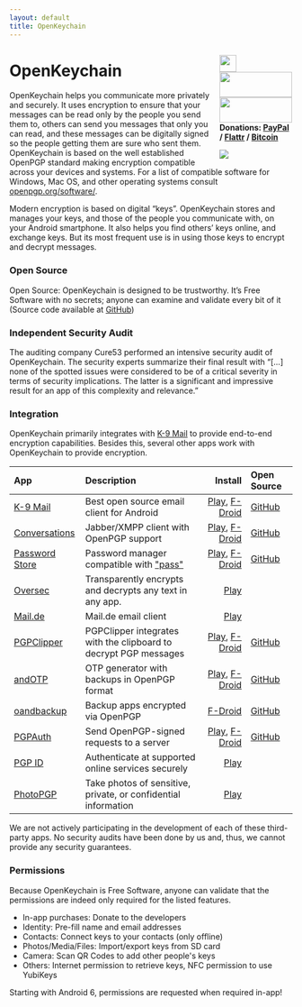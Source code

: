 ```yaml
---
layout: default
title: OpenKeychain
---
```


<div style="float: right;">
<script src="{{site.baseurl}}/public/js/jquery/2.0.2/jquery.min.js"></script>

<p style="width:130px;margin-left:auto;margin-right:auto;margin-bottom:0px">
<a href="https://twitter.com/OpenKeychain">
  <img src="{{site.baseurl}}/public/images/twitter-512.png" width="30" height="30" style="margin-bottom:0px;" />
</a>
<a href="https://f-droid.org/app/org.sufficientlysecure.keychain">
  <img style="margin-bottom:0px" src="{{ site.url }}/public/images/fdroid.png" width="129" height="45" />
</a>
<a href="https://play.google.com/store/apps/details?id=org.sufficientlysecure.keychain">
  <img style="margin-bottom:0px" src="{{ site.url }}/public/images/google_play.png" width="129" height="45" />
</a>
<b>Donations:
<a href="https://www.paypal.com/cgi-bin/webscr?cmd=_donations&amp;business=android%40schuermann.eu&amp;lc=US&amp;item_name=OpenKeychain+Donation&amp;no_note=0&amp;no_shipping=1&amp;currency_code=EUR">PayPal</a> / <a href="https://flattr.com/submit/auto?fid=4vzg0p&amp;url=https%3A%2F%2Fwww.openkeychain.org">Flattr</a> / <a href="" data-toggle="modal" data-target="#bitcoin-donation-overlay">Bitcoin</a></b>
</p>
<p><img src="{{ site.url }}/public/images/screen1.png" /></p>
</div>

# OpenKeychain

OpenKeychain helps you communicate more privately and securely. It uses encryption to ensure that your messages can be read only by the people you send them to, others can send you messages that only you can read, and these messages can be digitally signed so the people getting them are sure who sent them. OpenKeychain is based on the well established OpenPGP standard making encryption compatible across your devices and systems. For a list of compatible software for Windows, Mac OS, and other operating systems consult [openpgp.org/software/](https://www.openpgp.org/software/).

Modern encryption is based on digital “keys”. OpenKeychain stores and manages your keys, and those of the people you communicate with, on your Android smartphone. It also helps you find others’ keys online, and exchange keys. But its most frequent use is in using those keys to encrypt and decrypt messages.


### Open Source

Open Source: OpenKeychain is designed to be trustworthy. It’s Free Software with no secrets; anyone can examine and validate every bit of it (Source code available at [GitHub](https://github.com/open-keychain/open-keychain))

### Independent Security Audit

The auditing company Cure53 performed an intensive security audit of OpenKeychain. The security experts summarize their final result with “[...] none of the spotted issues were considered to be of a critical severity in terms of security implications. The latter is a significant and impressive result for an app of this complexity and relevance.”

### Integration

OpenKeychain primarily integrates with [K-9 Mail](https://k9mail.github.io/) to provide end-to-end encryption capabilities.
Besides this, several other apps work with OpenKeychain to provide encryption.

| App                                                                                     | Description                                                             | Install                                                                                                                                             | Open Source |
|:--------------------------------------------------------------------------------------- |:----------------------------------------------------------------------- | ---------------------------------------------------------------------------------------------------------------------------------------------------:|:--- |
| [K-9 Mail](https://k9mail.github.io/)                                                   | Best open source email client for Android                               | [Play](https://play.google.com/store/apps/details?id=com.fsck.k9), [F-Droid](https://f-droid.org/app/com.fsck.k9)                                   | [GitHub](https://github.com/k9mail/k-9) |
| [Conversations](https://conversations.im/)                                              | Jabber/XMPP client with OpenPGP support                                 | [Play](https://play.google.com/store/apps/details?id=eu.siacs.conversations), [F-Droid](https://f-droid.org/app/eu.siacs.conversations)             | [GitHub](https://github.com/zeapo/Android-Password-Store) |
| [Password Store](https://play.google.com/store/apps/details?id=com.zeapo.pwdstore)      | Password manager compatible with ["pass"](http://www.passwordstore.org) | [Play](https://play.google.com/store/apps/details?id=com.zeapo.pwdstore), [F-Droid](https://f-droid.org/repository/browse/?fdid=com.zeapo.pwdstore) | [GitHub](https://github.com/zeapo/Android-Password-Store) |
| [Oversec](http://www.oversec.io/)                                                       | Transparently encrypts and decrypts any text in any app.                | [Play](https://play.google.com/store/apps/details?id=io.oversec.one)                                                                                |   |
| [Mail.de](https://mail.de/mobile-apps/)                                                 | Mail.de email client                                                    | [Play](https://play.google.com/store/apps/details?id=de.mail.android.mailapp)                                                                       |   |
| [PGPClipper](https://play.google.com/store/apps/details?id=moe.minori.pgpclipper)       | PGPClipper integrates with the clipboard to decrypt PGP messages        | [Play](https://play.google.com/store/apps/details?id=moe.minori.pgpclipper), [F-Droid](https://f-droid.org/app/moe.minori.pgpclipper)               | [GitHub](https://github.com/Mnkai/PGPClipper)   |
| [andOTP](https://play.google.com/store/apps/details?id=org.shadowice.flocke.andotp)     | OTP generator with backups in OpenPGP format                            | [Play](https://play.google.com/store/apps/details?id=org.shadowice.flocke.andotp), [F-Droid](https://f-droid.org/packages/org.shadowice.flocke.andotp/)                                                                                                   | [GitHub](https://github.com/andOTP/andOTP) |
| [oandbackup](https://f-droid.org/app/dk.jens.backup)                                    | Backup apps encrypted via OpenPGP                                       | [F-Droid](https://f-droid.org/app/dk.jens.backup)                                                                                                   | [GitHub](https://github.com/jensstein/oandbackup) |
| [PGPAuth](https://play.google.com/store/apps/details?id=org.lf_net.pgpunlocker)         | Send OpenPGP-signed requests to a server                                | [Play](https://play.google.com/store/apps/details?id=org.lf_net.pgpunlocker), [F-Droid](https://f-droid.org/app/org.lf_net.pgpunlocker)             | [GitHub](https://github.com/PGPAuth/PGPAuth_Android) |
| [PGP ID](https://play.google.com/store/apps/details?id=se.rtek.rid)                     | Authenticate at supported online services securely                      | [Play](https://play.google.com/store/apps/details?id=se.rtek.rid)                                                                                   |   |
| [PhotoPGP](http://photopgp.com/site/)                     | Take photos of sensitive, private, or confidential information                      | [Play](https://play.google.com/store/apps/details?id=com.photopgp.full)                                                                                   |   |


We are not actively participating in the development of each of these third-party apps.
No security audits have been done by us and, thus, we cannot provide any security guarantees.

### Permissions

Because OpenKeychain is Free Software, anyone can validate that the permissions are indeed only required for the listed features.

* In-app purchases: Donate to the developers
* Identity: Pre-fill name and email addresses
* Contacts: Connect keys to your contacts (only offline)
* Photos/Media/Files: Import/export keys from SD card
* Camera: Scan QR Codes to add other people's keys
* Others: Internet permission to retrieve keys, NFC permission to use YubiKeys

Starting with Android 6, permissions are requested when required in-app!
